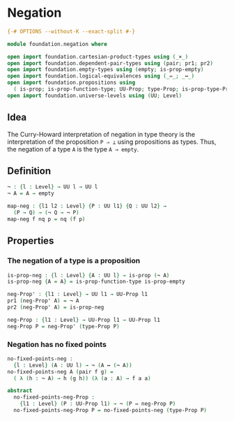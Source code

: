 # Negation

```agda
{-# OPTIONS --without-K --exact-split #-}

module foundation.negation where

open import foundation.cartesian-product-types using (_×_)
open import foundation.dependent-pair-types using (pair; pr1; pr2)
open import foundation.empty-types using (empty; is-prop-empty)
open import foundation.logical-equivalences using (_⇔_; _↔_)
open import foundation.propositions using
  ( is-prop; is-prop-function-type; UU-Prop; type-Prop; is-prop-type-Prop)
open import foundation.universe-levels using (UU; Level)
```

## Idea

The Curry-Howard interpretation of negation in type theory is the interpretation of the proposition `P ⇒ ⊥` using propositions as types. Thus, the negation of a type `A` is the type `A → empty`.

## Definition

```agda
¬ : {l : Level} → UU l → UU l
¬ A = A → empty

map-neg : {l1 l2 : Level} {P : UU l1} {Q : UU l2} →
  (P → Q) → (¬ Q → ¬ P)
map-neg f nq p = nq (f p)
```

## Properties

### The negation of a type is a proposition

```agda
is-prop-neg : {l : Level} {A : UU l} → is-prop (¬ A)
is-prop-neg {A = A} = is-prop-function-type is-prop-empty

neg-Prop' : {l1 : Level} → UU l1 → UU-Prop l1
pr1 (neg-Prop' A) = ¬ A
pr2 (neg-Prop' A) = is-prop-neg

neg-Prop : {l1 : Level} → UU-Prop l1 → UU-Prop l1
neg-Prop P = neg-Prop' (type-Prop P)
```

### Negation has no fixed points

```agda
no-fixed-points-neg :
  {l : Level} (A : UU l) → ¬ (A ↔ (¬ A))
no-fixed-points-neg A (pair f g) =
  ( λ (h : ¬ A) → h (g h)) (λ (a : A) → f a a)
```

```agda
abstract
  no-fixed-points-neg-Prop :
    {l1 : Level} (P : UU-Prop l1) → ¬ (P ⇔ neg-Prop P)
  no-fixed-points-neg-Prop P = no-fixed-points-neg (type-Prop P)
```
